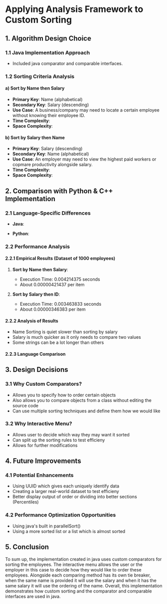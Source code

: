 # Applying Analysis Framework to Custom Sorting

## 1. Algorithm Design Choice

### 1.1 Java Implementation Approach
- Included java comparator and comparable interfaces.

### 1.2 Sorting Criteria Analysis

#### a) Sort by Name then Salary
- **Primary Key**: Name (alphabetical)
- **Secondary Key**: Salary (descending)
- **Use Case**: A business/company may need to locate a certain employee without knowing their employee ID.
- **Time Complexity**:
- **Space Complexity**:

#### b) Sort by Salary then Name
- **Primary Key**: Salary (descending)
- **Secondary Key**: Name (alphabetical)
- **Use Case**: An employer may need to view the highest paid workers or copmare productivity alongside salary. 
- **Time Complexity**:
- **Space Complexity**:


## 2. Comparison with Python & C++ Implementation

### 2.1 Language-Specific Differences
- **Java**:
  
  
- **Python**:
  
### 2.2 Performance Analysis

#### 2.2.1 Empirical Results (Dataset of 1000 employees)
1. **Sort by Name then Salary**:
   - Execution Time: 0.004214375 seconds
   - About 0.00000421437 per item
   
2. **Sort by Salary then ID**:
   - Execution Time: 0.003463833 seconds
   - About 0.00000346383 per item

#### 2.2.2 Analysis of Results
- Name Sorting is quiet slower than sorting by salary
- Salary is much quicker as it only needs to compare two values
- Some strings can be a lot longer than others

#### 2.2.3 Language Comparison

## 3. Design Decisions

### 3.1 Why Custom Comparators?
- Allows you to specify how to order certain objects
- Also allows you to compare objects from a class without editing the source code
- Can use multiple sorting techniques and define them how we would like

### 3.2 Why Interactive Menu?
- Allows user to decide which way they may want it sorted
- Can split up the sorting rules to test efficieny
- Allows for further modifications

## 4. Future Improvements

### 4.1 Potential Enhancements
- Using UUID which gives each uniquely identify data
- Creating a larger real-world dataset to test efficieny
- Better display output of order or dividing into better sections (Percentiles)

### 4.2 Performance Optimization Opportunities
- Using java's built in parallelSort()
- Using a more sorted list or a list which is almost sorted

## 5. Conclusion
To sum up, the implementation created in java uses custom comparators for sorting the employees. The interactive menu allows the user or the employer in this case to decide how they would like to order these employees. Alongside each comparing method has its own tie breaker, when the same name is provided it will use the salary and when it has the same salary it will use the ordering of the name. Overall, this implementation demonstrates how custom sorting and the comparator and comparable interfaces are used in java. 

